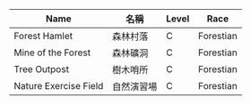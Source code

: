 | Name                           | 名稱             | Level | Race      |
|--------------------------------|------------------|-------|-----------|
| Forest Hamlet                  | 森林村落         | C     | Forestian |
| Mine of the Forest             | 森林礦洞         | C     | Forestian |
| Tree Outpost                   | 樹木哨所         | C     | Forestian |
| Nature Exercise Field          | 自然演習場       | C     | Forestian |
